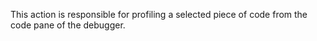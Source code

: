 This action is responsible for profiling  a selected piece of code from the code pane of the debugger.
